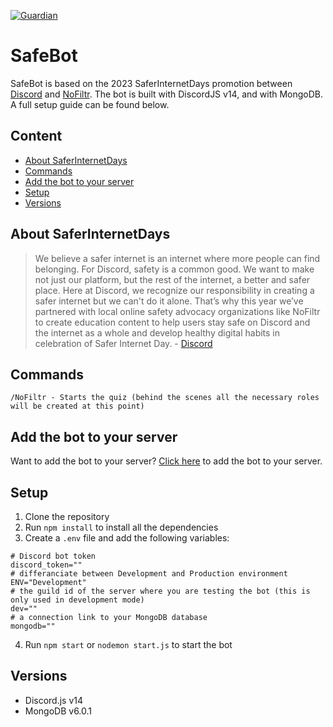 <!-- image to Guardian -->
[![Guardian](https://i.imgur.com/4ZQZ9Zm.png)](https://github.com/ILostMyMedic/Discord_SaferInternetDay)


# SafeBot
SafeBot is based on the 2023 SaferInternetDays promotion between [Discord](https://discord.com) and [NoFiltr](https://nofiltr.org/).
The bot is built with DiscordJS v14, and with MongoDB. A full setup guide can be found below.


## Content
- [About SaferInternetDays](#about-saferinternetdays)
- [Commands](#commands)
- [Add the bot to your server](#add-the-bot-to-your-server)
- [Setup](#setup)
- [Versions](#versions)


## About SaferInternetDays
<!-- quote -->
> We believe a safer internet is an internet where more people can find belonging. For Discord, safety is a common good. We want to make not just our platform, but the rest of the internet, a better and safer place.
Here at Discord, we recognize our responsibility in creating a safer internet but we can't do it alone. That’s why this year we’ve partnered with local online safety advocacy organizations like NoFiltr to create education content to help users stay safe on Discord and the internet as a whole and develop healthy digital habits in celebration of Safer Internet Day. - [Discord](https://discord.com/safety/safer-internet-day-2023)
<!-- endquote -->


## Commands
```
/NoFiltr - Starts the quiz (behind the scenes all the necessary roles will be created at this point)
```


## Add the bot to your server
Want to add the bot to your server? [Click here](https://discord.com/oauth2/authorize?client_id=1072623277937283153&permissions=268435456&scope=bot) to add the bot to your server.



## Setup
1. Clone the repository
2. Run ``npm install`` to install all the dependencies
3. Create a ``.env`` file and add the following variables:
```env
# Discord bot token
discord_token=""
# differanciate between Development and Production environment
ENV="Development"
# the guild id of the server where you are testing the bot (this is only used in development mode)
dev=""
# a connection link to your MongoDB database
mongodb=""
```
4. Run ``npm start`` or ``nodemon start.js`` to start the bot



## Versions
- Discord.js v14
- MongoDB v6.0.1